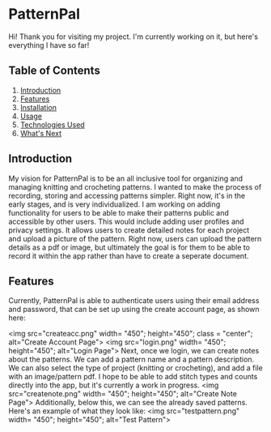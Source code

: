 # PatternPal

Hi! Thank you for visiting my project. I'm currently working on it, but here's everything I have so far!

## Table of Contents
1. <a href = "#introduction"> Introduction </a>
2. <a href = "#features"> Features </a>
3. <a href = ""> Installation </a>
4. <a href = ""> Usage </a>
6. <a href = ""> Technologies Used </a>
7. <a href = ""> What's Next </a>


<h2 id="introduction">Introduction</h2>
My vision for PatternPal is to be an all inclusive tool for organizing and managing knitting and crocheting patterns. I wanted to make the process of recording, storing and accessing patterns simpler. Right now, it's in the early stages, and is very individualized. I am working on adding functionality for users to be able to make their patterns public and accessible by other users. This would include adding user profiles and privacy settings. It allows users to create detailed notes for each project and upload a picture of the pattern. Right now, users can upload the pattern details as a pdf or image, but ultimately the goal is for them to be able to record it within the app rather than have to create a seperate document. 

<h2 id="features">Features</h2>
Currently, PatternPal is able to authenticate users using their email address and password, that can be set up using the create account page, as shown here:

<img src="createacc.png" width= "450"; height="450"; class = "center"; alt="Create Account Page">
<img src="login.png" width= "450"; height="450"; alt="Login Page">
Next, once we login, we can create notes about the patterns. We can add a pattern name and a pattern description. We can also select the type of project (knitting or crocheting), and add a file with an image/pattern pdf. I hope to be able to add stitch types and counts directly into the app, but it's currently a work in progress. 
<img src="createnote.png" width= "450"; height="450"; alt="Create Note Page">
Additionally, below this, we can see the already saved patterns. Here's an example of what they look like:
<img src="testpattern.png" width= "450"; height="450"; alt="Test Pattern">


